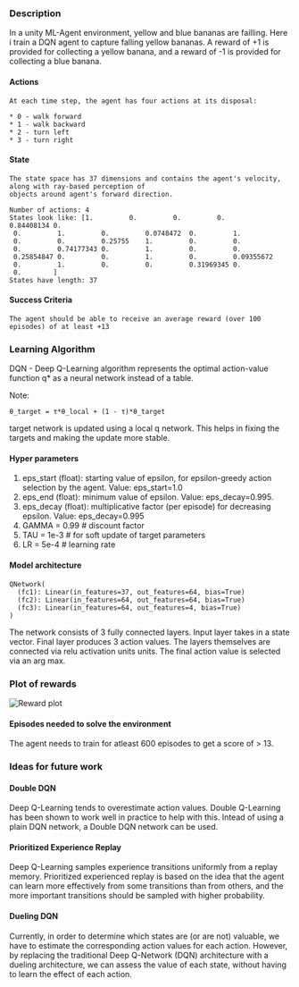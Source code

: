 ### Description

In a unity ML-Agent environment, yellow and blue bananas are failling. Here i train a DQN agent to capture falling yellow bananas. A reward of +1 is provided for collecting a yellow banana, and a reward of -1 is provided for collecting a blue banana.

#### Actions

```
At each time step, the agent has four actions at its disposal:

* 0 - walk forward
* 1 - walk backward
* 2 - turn left
* 3 - turn right
```

#### State

```
The state space has 37 dimensions and contains the agent's velocity, along with ray-based perception of 
objects around agent's forward direction. 

Number of actions: 4
States look like: [1.         0.         0.         0.         0.84408134 0.
 0.         1.         0.         0.0748472  0.         1.
 0.         0.         0.25755    1.         0.         0.
 0.         0.74177343 0.         1.         0.         0.
 0.25854847 0.         0.         1.         0.         0.09355672
 0.         1.         0.         0.         0.31969345 0.
 0.        ]
States have length: 37
```

#### Success Criteria 

```The agent should be able to receive an average reward (over 100 episodes) of at least +13```


### Learning Algorithm 

DQN - Deep Q-Learning algorithm represents the optimal action-value function q* as a neural network instead of a table.

Note:

```
θ_target = τ*θ_local + (1 - τ)*θ_target
```

target network is updated using a local q network. This helps in fixing the targets and making the update more stable.

#### Hyper parameters

1. eps_start (float): starting value of epsilon, for epsilon-greedy action selection by the agent. Value: eps_start=1.0
2. eps_end (float): minimum value of epsilon. Value: eps_decay=0.995.
3. eps_decay (float): multiplicative factor (per episode) for decreasing epsilon. Value: eps_decay=0.995
4. GAMMA = 0.99            # discount factor
5. TAU = 1e-3              # for soft update of target parameters
6. LR = 5e-4               # learning rate 

#### Model architecture

```
QNetwork(
  (fc1): Linear(in_features=37, out_features=64, bias=True)
  (fc2): Linear(in_features=64, out_features=64, bias=True)
  (fc3): Linear(in_features=64, out_features=4, bias=True)
)
```

The network consists of 3 fully connected layers. Input layer takes in a state vector. Final layer produces 
3 action values. The layers themselves are connected via relu activation units units. The final action value is selected via an arg max.

### Plot of rewards

![Reward plot](https://github.com/karanjude/DeepRL/blob/master/p1_navigation/reward_plot.png "Reward Plot")

#### Episodes needed to solve the environment

The agent needs to train for atleast 600 episodes to get a score of > 13.

### Ideas for future work

#### Double DQN
Deep Q-Learning tends to overestimate action values. Double Q-Learning has been shown to work well in practice to help with this. Intead of using a plain DQN network, a Double DQN network can be used.

#### Prioritized Experience Replay
Deep Q-Learning samples experience transitions uniformly from a replay memory. Prioritized experienced replay is based on the idea that the agent can learn more effectively from some transitions than from others, and the more important transitions should be sampled with higher probability.

#### Dueling DQN
Currently, in order to determine which states are (or are not) valuable, we have to estimate the corresponding action values for each action. However, by replacing the traditional Deep Q-Network (DQN) architecture with a dueling architecture, we can assess the value of each state, without having to learn the effect of each action.
